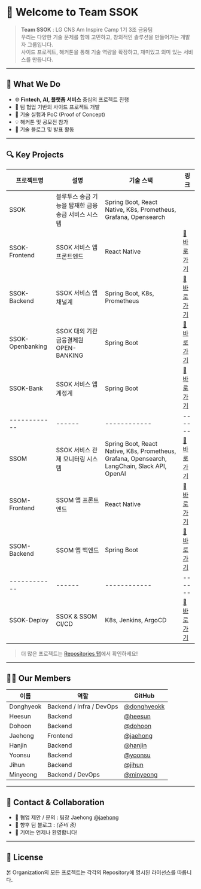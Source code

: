 # 👋 Welcome to Team SSOK

> **Team SSOK** : LG CNS Am Inspire Camp 1기 3조 금융팀<br>
> 우리는 다양한 기술 문제를 함께 고민하고, 창의적인 솔루션을 만들어가는 개발자 그룹입니다.  
> 사이드 프로젝트, 해커톤을 통해 기술 역량을 확장하고, 재미있고 의미 있는 서비스를 만듭니다.

---

## 🚀 What We Do

- 🌐 **Fintech, AI, 플랫폼 서비스** 중심의 프로젝트 진행
- 🤝 팀 협업 기반의 사이드 프로젝트 개발
- 🧪 기술 실험과 PoC (Proof of Concept)
- 💡 해커톤 및 공모전 참가
- 📢 기술 블로그 및 발표 활동

---

## 🔍 Key Projects

| 프로젝트명 | 설명 | 기술 스택 | 링크 |
|------------|------|------------|------|
| SSOK | 블루투스 송금 기능을 탑재한 금융 송금 서비스 시스템 | Spring Boot, React Native, K8s, Prometheus, Grafana, Opensearch |  |
| SSOK-Frontend | SSOK 서비스 앱 프론트엔드 | React Native | [🔗 바로가기](https://github.com/Team-SSOK/ssok-frontend) |
| SSOK-Backend | SSOK 서비스 앱 채널계| Spring Boot, K8s, Prometheus | [🔗 바로가기](https://github.com/Team-SSOK/ssok-backend) |
| SSOK-Openbanking | SSOK 대외 기관 금융결제원 OPEN-BANKING | Spring Boot | [🔗 바로가기](https://github.com/Team-SSOK/ssok-openbanking) |
| SSOK-Bank | SSOK 서비스 앱 계정계 | Spring Boot | [🔗 바로가기](https://github.com/Team-SSOK/ssok-bank) |
|------------|------|------------|------|
| SSOM | SSOK 서비스 관제 모니터링 시스템 | Spring Boot, React Native, K8s, Prometheus, Grafana, Opensearch, LangChain, Slack API, OpenAI | [🔗 바로가기](https://github.com/Team-SSOK/AI-Incident-Responder) |
| SSOM-Frontend | SSOM 앱 프론트엔드 | React Native | [🔗 바로가기](https://github.com/Team-SSOK/ssom-frontend) |
| SSOM-Backend | SSOM 앱 백엔드 | Spring Boot | [🔗 바로가기](https://github.com/Team-SSOK/ssom-backend) |
|------------|------|------------|------|
| SSOK-Deploy | SSOK & SSOM CI/CD | K8s, Jenkins, ArgoCD | [🔗 바로가기](https://github.com/Team-SSOK/ssok-deploy) |

> 더 많은 프로젝트는 [Repositories 탭](https://github.com/orgs/Team-SSOK/repositories)에서 확인하세요!

---

## 🧑‍💻 Our Members

| 이름 | 역할 | GitHub |
|------|------|--------|
| Donghyeok | Backend / Infra / DevOps | [@donghyeokk](https://github.com/dhku) |
| Heesun | Backend | [@heesun](https://github.com/xecond) |
| Dohoon | Backend | [@dohoon](https://github.com/isasgp) |
| Jaehong | Frontend | [@jaehong](https://github.com/qkrwoghd04) |
| Hanjin | Backend | [@hanjin](https://github.com/hanzyn09) |
| Yoonsu | Backend | [@yoonsu](https://github.com/yunsu1231231) |
| Jihun | Backend | [@jihun](https://github.com/cjh-19) |
| Minyeong | Backend / DevOps | [@minyeong](https://github.com/95hyun) |

---

## 🤝 Contact & Collaboration

- 💌 협업 제안 / 문의 : 팀장 Jaehong [@jaehong](https://github.com/qkrwoghd04)
- 📢 향후 팀 블로그 : _(준비 중)_
- 🙌 기여는 언제나 환영합니다!

---

## 📜 License

본 Organization의 모든 프로젝트는 각각의 Repository에 명시된 라이선스를 따릅니다.

